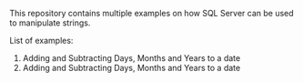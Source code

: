 This repository contains multiple examples on how SQL Server can be used to manipulate strings.

List of examples:
1) Adding and Subtracting Days, Months and Years to a date
2) Adding and Subtracting Days, Months and Years to a date 
